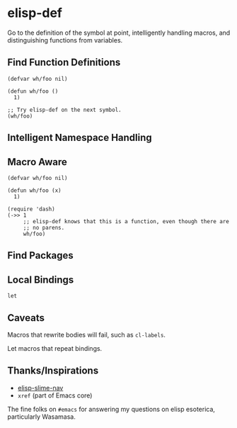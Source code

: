 # elisp-def

Go to the definition of the symbol at point, intelligently handling
macros, and distinguishing functions from variables.

## Find Function Definitions

``` emacs-lisp
(defvar wh/foo nil)

(defun wh/foo ()
  1)

;; Try elisp-def on the next symbol.
(wh/foo)
```

## Intelligent Namespace Handling

## Macro Aware

``` emacs-lisp
(defvar wh/foo nil)

(defun wh/foo (x)
  1)

(require 'dash)
(->> 1
     ;; elisp-def knows that this is a function, even though there are
     ;; no parens.
     wh/foo)
```

## Find Packages

## Local Bindings

`let`

## Caveats

Macros that rewrite bodies will fail, such as `cl-labels`.

Let macros that repeat bindings.

## Thanks/Inspirations

* [elisp-slime-nav](https://github.com/purcell/elisp-slime-nav)
* `xref` (part of Emacs core)

The fine folks on `#emacs` for answering my questions on elisp
esoterica, particularly Wasamasa.
